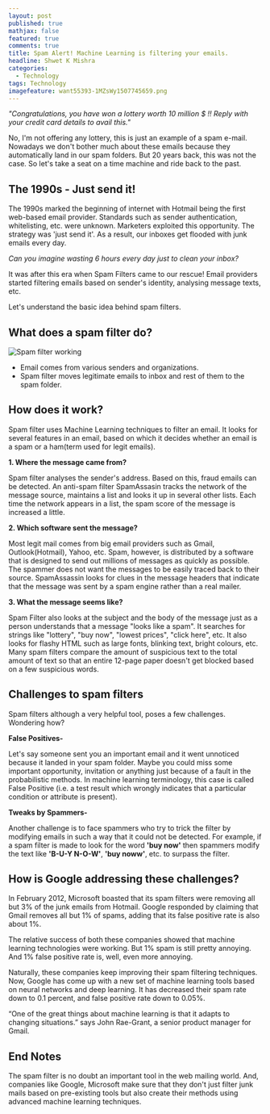 ```yaml
---
layout: post
published: true
mathjax: false
featured: true
comments: true
title: Spam Alert! Machine Learning is filtering your emails.
headline: Shwet K Mishra
categories:
  - Technology
tags: Technology
imagefeature: want55393-1MZsWy1507745659.png
---
```

*"Congratulations, you have won a lottery worth 10 million $ !! Reply with your credit card details to avail this."*

No, I'm not offering any lottery, this is just an example of a spam e-mail. Nowadays we don't bother much about these emails because they automatically land in our spam folders. But 20 years back, this was not the case. So let's take a seat on a time machine and ride back to the past.

## The 1990s - Just send it!

The 1990s marked the beginning of internet with Hotmail being the first web-based email provider. Standards such as sender authentication, whitelisting, etc. were unknown. Marketers exploited this opportunity. The strategy was 'just send it'. As a result, our inboxes get flooded with junk emails every day.

*Can you imagine wasting 6 hours every day just to clean your inbox?*

It was after this era when Spam Filters came to our rescue! Email providers started filtering emails based on sender's identity, analysing message texts, etc.

Let's understand the basic idea behind spam filters.

## What does a spam filter do?

![Spam filter working](https://media.licdn.com/mpr/mpr/AAEAAQAAAAAAAAepAAAAJDM3YjY5NjJiLTkyZmEtNDY1OS05ZDUxLWI4NmQ3MTc0MzA2MQ.jpg "Spam Filter")

* Email comes from various senders and organizations.
* Spam filter moves legitimate emails to inbox and rest of them to the spam folder.

## How does it work?

Spam filter uses Machine Learning techniques to filter an email. It looks for several features in an email, based on which it decides whether an email is a spam or a ham(term used for legit emails).

**1. Where the message came from?**

Spam filter analyses the sender's address. Based on this, fraud emails can be detected. An anti-spam filter SpamAssasin tracks the network of the message source, maintains a list and looks it up in several other lists. Each time the network appears in a list, the spam score of the message is increased a little.

**2. Which software sent the message?**

Most legit mail comes from big email providers such as Gmail, Outlook(Hotmail), Yahoo, etc. Spam, however, is distributed by a software that is designed to send out millions of messages as quickly as possible. The spammer does not want the messages to be easily traced back to their source. SpamAssassin looks for clues in the message headers that indicate that the message was sent by a spam engine rather than a real mailer.

**3. What the message seems like?**

Spam Filter also looks at the subject and the body of the message just as a person understands that a message "looks like a spam". It searches for strings like "lottery", "buy now", "lowest prices", "click here", etc. It also looks for flashy HTML such as large fonts, blinking text, bright colours, etc. Many spam filters compare the amount of suspicious text to the total amount of text so that an entire 12-page paper doesn't get blocked based on a few suspicious words.

## Challenges to spam filters

Spam filters although a very helpful tool, poses a few challenges. Wondering how?

**False Positives-**

Let's say someone sent you an important email and it went unnoticed because it landed in your spam folder. Maybe you could miss some important opportunity, invitation or anything just because of a fault in the probabilistic methods. In machine learning terminology, this case is called False Positive (i.e. a test result which wrongly indicates that a particular condition or attribute is present).

**Tweaks by Spammers-**

Another challenge is to face spammers who try to trick the filter by modifying emails in such a way that it could not be detected. For example, if a spam filter is made to look for the word **'buy now'** then spammers modify the text like **'B-U-Y N-O-W'**, **'buy noww'**, etc. to surpass the filter.

## How is Google addressing these challenges?

In February 2012, Microsoft boasted that its spam filters were removing all but 3% of the junk emails from Hotmail. Google responded by claiming that Gmail removes all but 1% of spams, adding that its false positive rate is also about 1%.

The relative success of both these companies showed that machine learning technologies were working. But 1% spam is still pretty annoying. And 1% false positive rate is, well, even more annoying.

Naturally, these companies keep improving their spam filtering techniques. Now, Google has come up with a new set of machine learning tools based on neural networks and deep learning. It has decreased their spam rate down to 0.1 percent, and false positive rate down to 0.05%.

“One of the great things about machine learning is that it adapts to changing situations.” says John Rae-Grant, a senior product manager for Gmail.

## End Notes

The spam filter is no doubt an important tool in the web mailing world. And, companies like Google, Microsoft make sure that they don't just filter junk mails based on pre-existing tools but also create their methods using advanced machine learning techniques.
